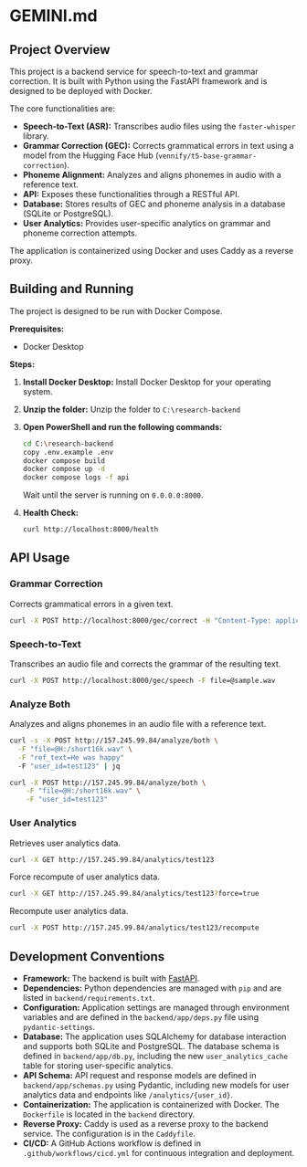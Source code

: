 
# GEMINI.md

## Project Overview

This project is a backend service for speech-to-text and grammar correction. It is built with Python using the FastAPI framework and is designed to be deployed with Docker.

The core functionalities are:
- **Speech-to-Text (ASR):** Transcribes audio files using the `faster-whisper` library.
- **Grammar Correction (GEC):** Corrects grammatical errors in text using a model from the Hugging Face Hub (`vennify/t5-base-grammar-correction`).
- **Phoneme Alignment:**  Analyzes and aligns phonemes in audio with a reference text.
- **API:** Exposes these functionalities through a RESTful API.
- **Database:** Stores results of GEC and phoneme analysis in a database (SQLite or PostgreSQL).
- **User Analytics:** Provides user-specific analytics on grammar and phoneme correction attempts.

The application is containerized using Docker and uses Caddy as a reverse proxy.

## Building and Running

The project is designed to be run with Docker Compose.

**Prerequisites:**
- Docker Desktop

**Steps:**

1.  **Install Docker Desktop:**
    Install Docker Desktop for your operating system.

2.  **Unzip the folder:**
    Unzip the folder to `C:\research-backend`

3.  **Open PowerShell and run the following commands:**
    ```bash
    cd C:\research-backend
    copy .env.example .env
    docker compose build
    docker compose up -d
    docker compose logs -f api
    ```
    Wait until the server is running on `0.0.0.0:8000`.

4.  **Health Check:**
    ```bash
    curl http://localhost:8000/health
    ```

## API Usage

### Grammar Correction

Corrects grammatical errors in a given text.

```bash
curl -X POST http://localhost:8000/gec/correct -H "Content-Type: application/json" -d "{\"text\":\"We discussed about the plan on Poya day.\", \"sle_mode\": true, \"return_edits\": true}"
```

### Speech-to-Text

Transcribes an audio file and corrects the grammar of the resulting text.

```bash
curl -X POST http://localhost:8000/gec/speech -F file=@sample.wav
```

### Analyze Both

Analyzes and aligns phonemes in an audio file with a reference text.

```bash
curl -s -X POST http://157.245.99.84/analyze/both \
  -F "file=@H:/short16k.wav" \
  -F "ref_text=He was happy"
  -F "user_id=test123" | jq
```

```bash
curl -X POST http://157.245.99.84/analyze/both \
    -F "file=@H:/short16k.wav" \
    -F "user_id=test123"
```

### User Analytics

Retrieves user analytics data.

```bash
curl -X GET http://157.245.99.84/analytics/test123
```

Force recompute of user analytics data.

```bash
curl -X GET http://157.245.99.84/analytics/test123?force=true
```

Recompute user analytics data.

```bash
curl -X POST http://157.245.99.84/analytics/test123/recompute
```

## Development Conventions

- **Framework:** The backend is built with [FastAPI](https://fastapi.tiangolo.com/).
- **Dependencies:** Python dependencies are managed with `pip` and are listed in `backend/requirements.txt`.
- **Configuration:** Application settings are managed through environment variables and are defined in the `backend/app/deps.py` file using `pydantic-settings`.
- **Database:** The application uses SQLAlchemy for database interaction and supports both SQLite and PostgreSQL. The database schema is defined in `backend/app/db.py`, including the new `user_analytics_cache` table for storing user-specific analytics.
- **API Schema:** API request and response models are defined in `backend/app/schemas.py` using Pydantic, including new models for user analytics data and endpoints like `/analytics/{user_id}`.
- **Containerization:** The application is containerized with Docker. The `Dockerfile` is located in the `backend` directory.
- **Reverse Proxy:** Caddy is used as a reverse proxy to the backend service. The configuration is in the `Caddyfile`.
- **CI/CD:** A GitHub Actions workflow is defined in `.github/workflows/cicd.yml` for continuous integration and deployment.
